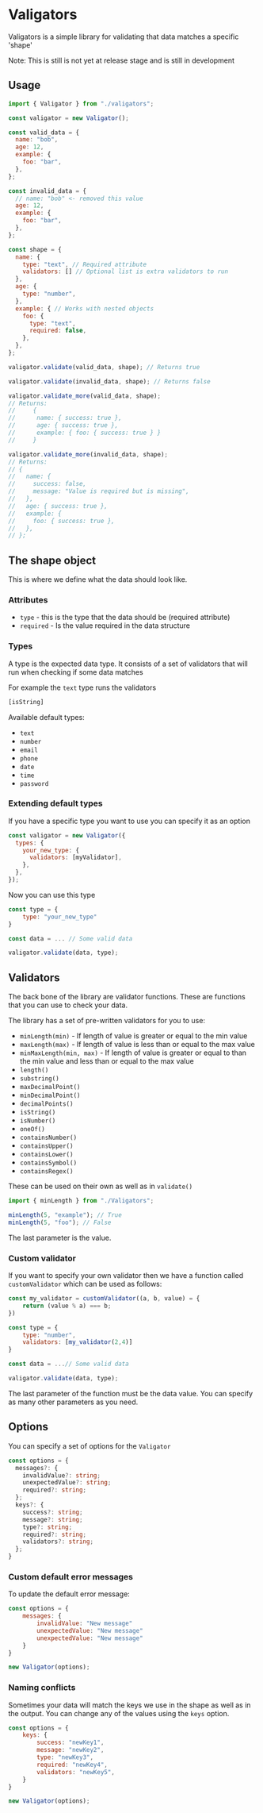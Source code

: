 # Valigators

Valigators is a simple library for validating that data matches a specific 'shape'

Note: This is still is not yet at release stage and is still in development

## Usage

```javascript
import { Valigator } from "./valigators";

const valigator = new Valigator();

const valid_data = {
  name: "bob",
  age: 12,
  example: {
    foo: "bar",
  },
};

const invalid_data = {
  // name: "bob" <- removed this value
  age: 12,
  example: {
    foo: "bar",
  },
};

const shape = {
  name: {
    type: "text", // Required attribute
    validators: [] // Optional list is extra validators to run
  },
  age: {
    type: "number",
  },
  example: { // Works with nested objects
    foo: {
      type: "text",
      required: false,
    },
  },
};

valigator.validate(valid_data, shape); // Returns true

valigator.validate(invalid_data, shape); // Returns false

valigator.validate_more(valid_data, shape);
// Returns:
//     {
//      name: { success: true },
//      age: { success: true },
//      example: { foo: { success: true } }
//     }

valigator.validate_more(invalid_data, shape);
// Returns:
// {
//   name: {
//     success: false,
//     message: "Value is required but is missing",
//   },
//   age: { success: true },
//   example: {
//     foo: { success: true },
//   },
// };

```

## The shape object

This is where we define what the data should look like.

### Attributes

- `type` - this is the type that the data should be (required attribute)
- `required` - Is the value required in the data structure

### Types

A type is the expected data type. It consists of a set of validators that will run when checking if some data matches

For example the `text` type runs the validators

```js
[isString]
```

Available default types:

- `text`
- `number`
- `email`
- `phone`
- `date`
- `time`
- `password`

### Extending default types

If you have a specific type you want to use you can specify it as an option

```javascript
const valigator = new Valigator({
  types: {
    your_new_type: {
      validators: [myValidator],
    },
  },
});
```

Now you can use this type

```javascript
const type = {
    type: "your_new_type"
}

const data = ... // Some valid data

valigator.validate(data, type);
```

## Validators

The back bone of the library are validator functions. These are functions that you can use to check your data.

The library has a set of pre-written validators for you to use:

- `minLength(min)` - If length of value is greater or equal to the min value
- `maxLength(max)` - If length of value is less than or equal to the max value
- `minMaxLength(min, max)` - If length of value is greater or equal to than the min value and less than or equal to the max value
- `length()`
- `substring()`
- `maxDecimalPoint()`
- `minDecimalPoint()`
- `decimalPoints()`
- `isString()`
- `isNumber()`
- `oneOf()`
- `containsNumber()`
- `containsUpper()`
- `containsLower()`
- `containsSymbol()`
- `containsRegex()`

These can be used on their own as well as in `validate()`

```javascript
import { minLength } from "./Valigators";

minLength(5, "example"); // True
minLength(5, "foo"); // False
```

The last parameter is the value.

### Custom validator

If you want to specify your own validator then we have a function called `customValidator` which can be used as follows:

```javascript
const my_validator = customValidator((a, b, value) = {
    return (value % a) === b;
})

const type = {
    type: "number",
    validators: [my_validator(2,4)]
}

const data = ...// Some valid data

valigator.validate(data, type);
```

The last parameter of the function must be the data value. You can specify as many other parameters as you need.

## Options

You can specify a set of options for the ```Valigator```

```typescript
const options = {
  messages?: {
    invalidValue?: string;
    unexpectedValue?: string;
    required?: string;
  };
  keys?: {
    success?: string;
    message?: string;
    type?: string;
    required?: string;
    validators?: string;
  };
}
```

### Custom default error messages

To update the default error message:
```js
const options = {
    messages: {
        invalidValue: "New message"
        unexpectedValue: "New message"
        unexpectedValue: "New message"
    }
}

new Valigator(options);
```

### Naming conflicts

Sometimes your data will match the keys we use in the shape as well as in the output. You can change any of the values using the ```keys``` option.

```js
const options = {
    keys: {
        success: "newKey1",
        message: "newKey2",
        type: "newKey3",
        required: "newKey4",
        validators: "newKey5",
    }
}

new Valigator(options);
```